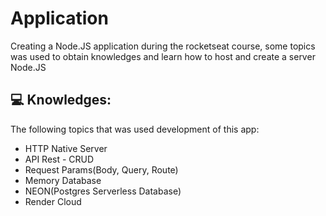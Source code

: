 # Application
Creating a Node.JS application during the rocketseat course, some topics was used to obtain knowledges and learn how to host and create a server Node.JS

## 💻 Knowledges: 
<p>
  The following topics that was used development of this app:
    <ul>
      <li>HTTP Native Server</li>
      <li>API Rest - CRUD</li>
      <li>Request Params(Body, Query, Route)</li>
      <li>Memory Database</li>
      <li>NEON(Postgres Serverless Database)</li>
      <li>Render Cloud</li>
    </ul>
 </p>

